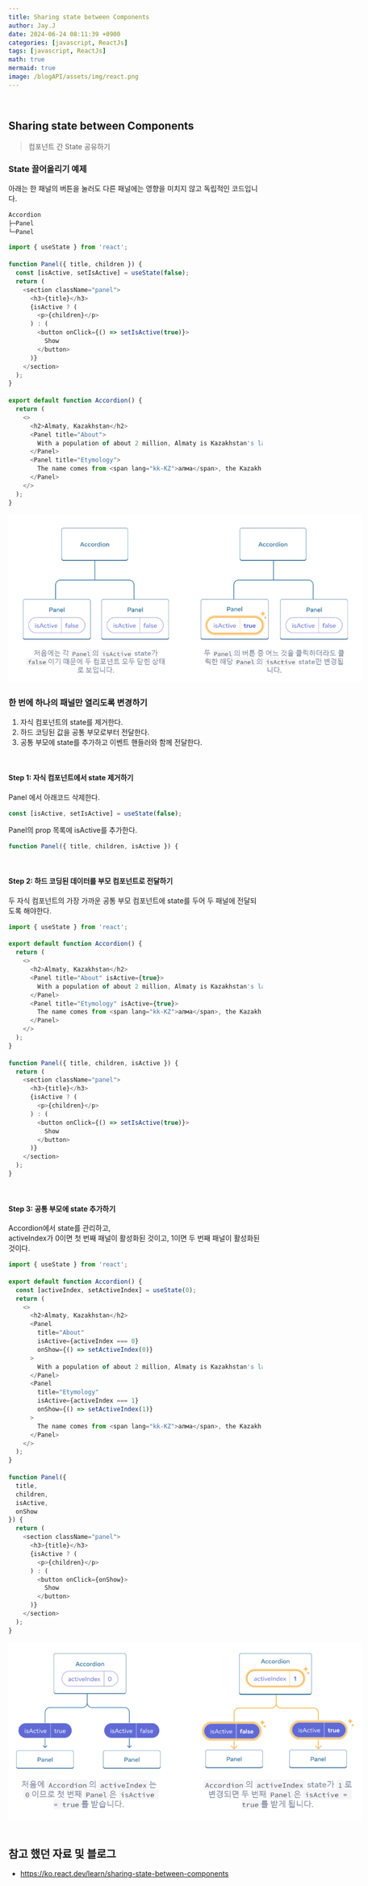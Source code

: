 ```yaml
---
title: Sharing state between Components
author: Jay.J
date: 2024-06-24 08:11:39 +0900
categories: [javascript, ReactJs]
tags: [javascript, ReactJs]
math: true
mermaid: true
image: /blogAPI/assets/img/react.png
---
```


<br>

## Sharing state between Components
> 컴포넌트 간 State 공유하기

### State 끌어올리기 예제

아래는 한 패널의 버튼을 눌러도 다른 패널에는 영향을 미치지 않고 독립적인 코드입니다.

```js
Accordion                                                                       
├─Panel
└─Panel
```
```js
import { useState } from 'react';

function Panel({ title, children }) {
  const [isActive, setIsActive] = useState(false);
  return (
    <section className="panel">
      <h3>{title}</h3>
      {isActive ? (
        <p>{children}</p>
      ) : (
        <button onClick={() => setIsActive(true)}>
          Show
        </button>
      )}
    </section>
  );
}

export default function Accordion() {
  return (
    <>
      <h2>Almaty, Kazakhstan</h2>
      <Panel title="About">
        With a population of about 2 million, Almaty is Kazakhstan's largest city. From 1929 to 1997, it was its capital city.
      </Panel>
      <Panel title="Etymology">
        The name comes from <span lang="kk-KZ">алма</span>, the Kazakh word for "apple" and is often translated as "full of apples". In fact, the region surrounding Almaty is thought to be the ancestral home of the apple, and the wild <i lang="la">Malus sieversii</i> is considered a likely candidate for the ancestor of the modern domestic apple.
      </Panel>
    </>
  );
}
```

<img src="/assets/img/react/react_state.png" alt="" style="max-width:700px">

### 한 번에 하나의 패널만 열리도록 변경하기
1. 자식 컴포넌트의 state를 제거한다.
2. 하드 코딩된 값을 공통 부모로부터 전달한다.
3. 공통 부모에 state를 추가하고 이벤트 핸들러와 함께 전달한다.

<br>

#### Step 1: 자식 컴포넌트에서 state 제거하기

Panel 에서 아래코드 삭제한다.
```js
const [isActive, setIsActive] = useState(false);
```

Panel의 prop 목록에 isActive를 추가한다.
```js
function Panel({ title, children, isActive }) {
```

<br>

#### Step 2: 하드 코딩된 데이터를 부모 컴포넌트로 전달하기

두 자식 컴포넌트의 가장 가까운 공통 부모 컴포넌트에 state를 두어 두 패널에 전달되도록 해야한다.
```js
import { useState } from 'react';

export default function Accordion() {
  return (
    <>
      <h2>Almaty, Kazakhstan</h2>
      <Panel title="About" isActive={true}>
        With a population of about 2 million, Almaty is Kazakhstan's largest city. From 1929 to 1997, it was its capital city.
      </Panel>
      <Panel title="Etymology" isActive={true}>
        The name comes from <span lang="kk-KZ">алма</span>, the Kazakh word for "apple" and is often translated as "full of apples". In fact, the region surrounding Almaty is thought to be the ancestral home of the apple, and the wild <i lang="la">Malus sieversii</i> is considered a likely candidate for the ancestor of the modern domestic apple.
      </Panel>
    </>
  );
}

function Panel({ title, children, isActive }) {
  return (
    <section className="panel">
      <h3>{title}</h3>
      {isActive ? (
        <p>{children}</p>
      ) : (
        <button onClick={() => setIsActive(true)}>
          Show
        </button>
      )}
    </section>
  );
}
```

<br>

#### Step 3: 공통 부모에 state 추가하기
Accordion에서 state를 관리하고,<br>
activeIndex가 0이면 첫 번째 패널이 활성화된 것이고, 1이면 두 번째 패널이 활성화된 것이다.

```js
import { useState } from 'react';

export default function Accordion() {
  const [activeIndex, setActiveIndex] = useState(0);
  return (
    <>
      <h2>Almaty, Kazakhstan</h2>
      <Panel
        title="About"
        isActive={activeIndex === 0}
        onShow={() => setActiveIndex(0)}
      >
        With a population of about 2 million, Almaty is Kazakhstan's largest city. From 1929 to 1997, it was its capital city.
      </Panel>
      <Panel
        title="Etymology"
        isActive={activeIndex === 1}
        onShow={() => setActiveIndex(1)}
      >
        The name comes from <span lang="kk-KZ">алма</span>, the Kazakh word for "apple" and is often translated as "full of apples". In fact, the region surrounding Almaty is thought to be the ancestral home of the apple, and the wild <i lang="la">Malus sieversii</i> is considered a likely candidate for the ancestor of the modern domestic apple.
      </Panel>
    </>
  );
}

function Panel({
  title,
  children,
  isActive,
  onShow
}) {
  return (
    <section className="panel">
      <h3>{title}</h3>
      {isActive ? (
        <p>{children}</p>
      ) : (
        <button onClick={onShow}>
          Show
        </button>
      )}
    </section>
  );
}
```

<img src="/assets/img/react/react_state2.png" alt="" style="max-width:700px">

<br>
<br>

## 참고 했던 자료 및 블로그  
 - <a href="https://ko.react.dev/learn/sharing-state-between-components" target="_blank">https://ko.react.dev/learn/sharing-state-between-components</a>
 
